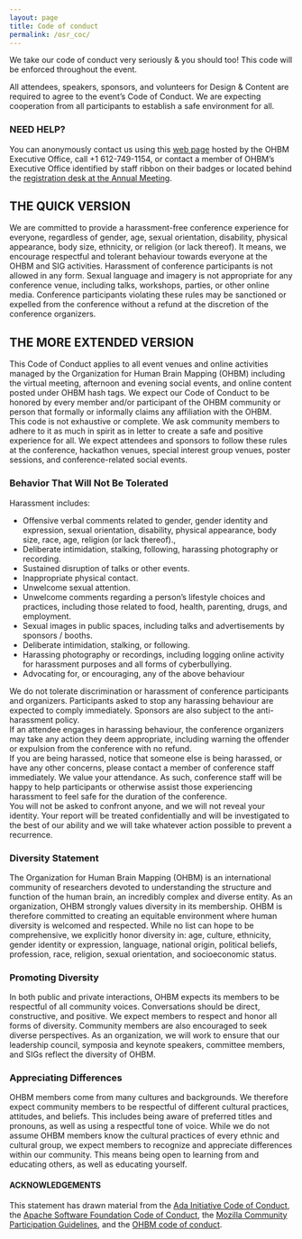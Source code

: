 ```yaml
---
layout: page
title: Code of conduct
permalink: /osr_coc/
---
```



We take our code of conduct very seriously & you should too! This code will be enforced throughout the event.  

All attendees, speakers, sponsors, and volunteers for Design & Content are required to agree to the event’s Code of Conduct. We are expecting cooperation from all participants to establish a safe environment for all.

### NEED HELP?
You can anonymously contact us using this [web page](https://www.humanbrainmapping.org/i4a/forms/index.cfm?id=129&pageid=3915&showTitle=1&widgetPreview=0&page_version=) hosted by the OHBM Executive Office, call +1 612-749-1154, or contact a member of OHBM’s Executive Office identified by staff ribbon on their badges or located behind the [registration desk at the Annual Meeting](https://ohbm.sparkle.space/in/information).

## THE QUICK VERSION
We are committed to provide a harassment-free conference experience for everyone, regardless of gender, age, sexual orientation, disability, physical appearance, body size, ethnicity, or religion (or lack thereof). It means, we encourage respectful and tolerant behaviour towards everyone at the OHBM and SIG activities. Harassment of conference participants is not allowed in any form. Sexual language and imagery is not appropriate for any conference venue, including talks, workshops, parties, or other online media. Conference participants violating these rules may be sanctioned or expelled from the conference without a refund at the discretion of the conference organizers.


## THE MORE EXTENDED VERSION
This Code of Conduct applies to all event venues and online activities managed by the Organization for Human Brain Mapping (OHBM) including the virtual meeting, afternoon and evening social events, and online content posted under OHBM hash tags. We expect our Code of Conduct to be honored by every member and/or participant of the OHBM community or person that formally or informally claims any affiliation with the OHBM.  
This code is not exhaustive or complete. We ask community members to adhere to it as much in spirit as in letter to create a safe and positive experience for all. We expect attendees and sponsors to follow these rules at the conference, hackathon venues, special interest group venues, poster sessions, and conference-related social events.

### Behavior That Will Not Be Tolerated

Harassment includes: 
-   Offensive verbal comments related to gender, gender identity and expression, sexual orientation, disability, physical appearance, body size, race, age, religion (or lack thereof)., 
-   Deliberate intimidation, stalking, following, harassing photography or recording.
-   Sustained disruption of talks or other events.
-   Inappropriate physical contact. 
-   Unwelcome sexual attention.
-   Unwelcome comments regarding a person’s lifestyle choices and practices, including those related to food, health, parenting, drugs, and employment.
-   Sexual images in public spaces, including talks and advertisements by sponsors / booths.
-   Deliberate intimidation, stalking, or following.
-   Harassing photography or recordings, including logging online activity for harassment purposes and all forms of cyberbullying.
-   Advocating for, or encouraging, any of the above behaviour

We do not tolerate discrimination or harassment of conference participants and organizers. Participants asked to stop any harassing behaviour are expected to comply immediately.
Sponsors are also subject to the anti-harassment policy.   
If an attendee engages in harassing behaviour, the conference organizers may take any action they deem appropriate, including warning the offender or expulsion from the conference with no refund.  
If you are being harassed, notice that someone else is being harassed, or have any other concerns, please contact a member of conference staff immediately.
We value your attendance. As such, conference staff will be happy to help participants or otherwise assist those experiencing harassment to feel safe for the duration of the conference.  
You will not be asked to confront anyone, and we will not reveal your identity. Your report will be treated confidentially and will be investigated to the best of our ability and we will take whatever action possible to prevent a recurrence.

### Diversity Statement
The Organization for Human Brain Mapping (OHBM) is an international community of researchers devoted to understanding the structure and function of the human brain, an incredibly complex and diverse entity. As an organization, OHBM strongly values diversity in its membership. OHBM is therefore committed to creating an equitable environment where human diversity is welcomed and respected. While no list can hope to be comprehensive, we explicitly honor diversity in: age, culture, ethnicity, gender identity or expression, language, national origin, political beliefs, profession, race, religion, sexual orientation, and socioeconomic status.

### Promoting Diversity
In both public and private interactions, OHBM expects its members to be respectful of all community voices. Conversations should be direct, constructive, and positive. We expect members to respect and honor all forms of diversity. Community members are also encouraged to seek diverse perspectives. As an organization, we will work to ensure that our leadership council, symposia and keynote speakers, committee members, and SIGs reflect the diversity of OHBM.

### Appreciating Differences
OHBM members come from many cultures and backgrounds. We therefore expect community members to be respectful of different cultural practices, attitudes, and beliefs. This includes being aware of preferred titles and pronouns, as well as using a respectful tone of voice.
While we do not assume OHBM members know the cultural practices of every ethnic and cultural group, we expect members to recognize and appreciate differences within our community. This means being open to learning from and educating others, as well as educating yourself.

#### ACKNOWLEDGEMENTS
This statement has drawn material from the [Ada Initiative Code of Conduct](https://geekfeminism.wikia.org/wiki/Conference_anti-harassment/Policy), the [Apache Software Foundation Code of Conduct](https://www.apache.org/foundation/policies/conduct.html), the [Mozilla Community Participation Guidelines](https://www.mozilla.org/en-US/about/governance/policies/participation/), and the [OHBM code of conduct](https://www.humanbrainmapping.org/i4a/pages/index.cfm?pageid=3912).
  
